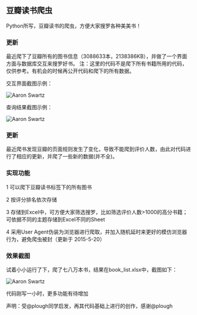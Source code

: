 ## 豆瓣读书爬虫

Python所写，豆瓣读书的爬虫，方便大家搜罗各种美美书！


### 更新

最近爬下了豆瓣所有的图书信息（3088633本，2138386KB），并做了一个界面方面与数据库交互来搜罗好书。 注：这里的代码不是爬下所有书籍所用的代码，仅供参考。有机会的时候再公开代码和爬下的所有数据。


交互界面截图示例：

![Aaron Swartz](https://github.com/lanbing510/DouBanSpider/raw/master/screenshots/sobook.jpg)

查询结果截图示例：

![Aaron Swartz](https://github.com/lanbing510/DouBanSpider/raw/master/screenshots/result.jpg)


### 更新

最近爬书发现豆瓣的页面规则发生了变化，导致不能爬到评价人数，由此对代码进行了相应的更新，并爬了一些新的数据(并不全)。



### 实现功能

1 可以爬下豆瓣读书标签下的所有图书 

2 按评分排名依次存储

3 存储到Excel中，可方便大家筛选搜罗，比如筛选评价人数>1000的高分书籍；可依据不同的主题存储到Excel不同的Sheet 

4 采用User Agent伪装为浏览器进行爬取，并加入随机延时来更好的模仿浏览器行为，避免爬虫被封（更新于 2015-5-20）

### 效果截图

试着小小运行了下，爬了七八万本书，结果在book_list.xlsx中，截图如下：

![Aaron Swartz](https://github.com/lanbing510/DouBanSpider/raw/master/screenshots/douban.jpg)


代码刚写一小时，更多功能有待增加


声明：受@plough同学启发，再其代码基础上进行的创作，感谢@plough




